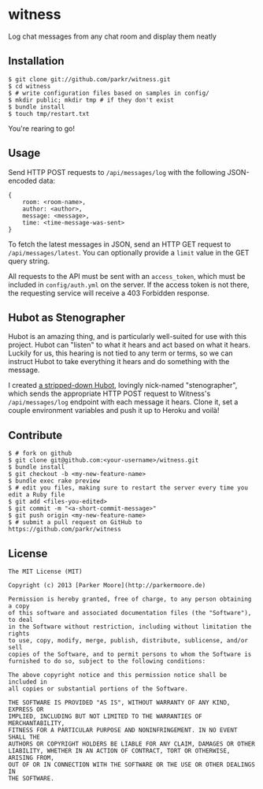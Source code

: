 # witness

Log chat messages from any chat room and display them neatly

## Installation

    $ git clone git://github.com/parkr/witness.git
    $ cd witness
    $ # write configuration files based on samples in config/
    $ mkdir public; mkdir tmp # if they don't exist
    $ bundle install
    $ touch tmp/restart.txt

You're rearing to go!

## Usage

Send HTTP POST requests to `/api/messages/log` with the following JSON-encoded data:

    {
        room: <room-name>,
        author: <author>,
        message: <message>,
        time: <time-message-was-sent>
    }

To fetch the latest messages in JSON, send an HTTP GET request to `/api/messages/latest`.
You can optionally provide a `limit` value in the GET query string.

All requests to the API must be sent with an `access_token`, which must be included in
`config/auth.yml` on the server. If the access token is not there, the requesting service
will receive a 403 Forbidden response.

## Hubot as Stenographer

Hubot is an amazing thing, and is particularly well-suited for use with this project.
Hubot can "listen" to what it hears and act based on what it hears. Luckily for us,
this hearing is not tied to any term or terms, so we can instruct Hubot to take everything
it hears and do something with the message.

I created [a stripped-down Hubot](https://github.com/parkr/stenographer), lovingly nick-named
"stenographer", which sends the appropriate HTTP POST request to Witness's `/api/messages/log`
endpoint with each message it hears. Clone it, set a couple environment variables and push
it up to Heroku and voilà!

## Contribute

    $ # fork on github
    $ git clone git@github.com:<your-username>/witness.git
    $ bundle install
    $ git checkout -b <my-new-feature-name>
    $ bundle exec rake preview
    $ # edit you files, making sure to restart the server every time you edit a Ruby file
    $ git add <files-you-edited>
    $ git commit -m "<a-short-commit-message>"
    $ git push origin <my-new-feature-name>
    $ # submit a pull request on GitHub to https://github.com/parkr/witness

## License

    The MIT License (MIT)

    Copyright (c) 2013 [Parker Moore](http://parkermoore.de)

    Permission is hereby granted, free of charge, to any person obtaining a copy
    of this software and associated documentation files (the "Software"), to deal
    in the Software without restriction, including without limitation the rights
    to use, copy, modify, merge, publish, distribute, sublicense, and/or sell
    copies of the Software, and to permit persons to whom the Software is
    furnished to do so, subject to the following conditions:

    The above copyright notice and this permission notice shall be included in
    all copies or substantial portions of the Software.

    THE SOFTWARE IS PROVIDED "AS IS", WITHOUT WARRANTY OF ANY KIND, EXPRESS OR
    IMPLIED, INCLUDING BUT NOT LIMITED TO THE WARRANTIES OF MERCHANTABILITY,
    FITNESS FOR A PARTICULAR PURPOSE AND NONINFRINGEMENT. IN NO EVENT SHALL THE
    AUTHORS OR COPYRIGHT HOLDERS BE LIABLE FOR ANY CLAIM, DAMAGES OR OTHER
    LIABILITY, WHETHER IN AN ACTION OF CONTRACT, TORT OR OTHERWISE, ARISING FROM,
    OUT OF OR IN CONNECTION WITH THE SOFTWARE OR THE USE OR OTHER DEALINGS IN
    THE SOFTWARE.
